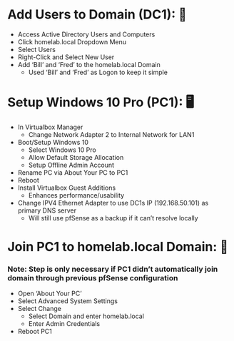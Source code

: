 # Add Users to Domain (DC1): 🧔
- Access Active Directory Users and Computers
- Click homelab.local Dropdown Menu
- Select Users
- Right-Click and Select New User 
- Add ‘Bill’ and ‘Fred’ to the homelab.local Domain
  - Used ‘Bill’ and ‘Fred’ as Logon to keep it simple 
# Setup Windows 10 Pro (PC1): 🖥️
- In Virtualbox Manager
  - Change Network Adapter 2 to Internal Network for LAN1
- Boot/Setup Windows 10
  - Select Windows 10 Pro 
  - Allow Default Storage Allocation 
  - Setup Offline Admin Account 
- Rename PC via About Your PC to PC1 
- Reboot
- Install Virtualbox Guest Additions 
  - Enhances performance/usability 
- Change IPV4 Ethernet Adapter to use DC1s IP (192.168.50.101) as primary DNS server
  - Will still use pfSense as a backup if it can’t resolve locally
# Join PC1 to homelab.local Domain: 🔗
### Note: Step is only necessary if PC1 didn’t automatically join domain through previous pfSense configuration
- Open ‘About Your PC’ 
- Select Advanced System Settings
- Select Change 
  - Select Domain and enter homelab.local
  - Enter Admin Credentials 
- Reboot PC1
